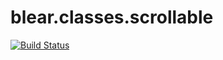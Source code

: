 # blear.classes.scrollable

[![Build Status][travis-img]][travis-url] 

[travis-img]: https://travis-ci.org/blearjs/blear.classes.scrollable.svg?branch=master
[travis-url]: https://travis-ci.org/blearjs/blear.classes.scrollable


